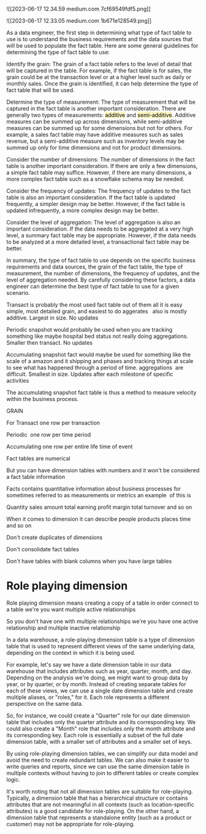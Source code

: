 

![[2023-06-17 12.34.59 medium.com 7cf69549fdf5.png]]


![[2023-06-17 12.33.05 medium.com 1b671e128549.png]]

As a data engineer, the first step in determining what type of fact table to use is to understand the business requirements and the data sources that will be used to populate the fact table. Here are some general guidelines for determining the type of fact table to use: 

Identify the grain: The grain of a fact table refers to the level of detail that will be captured in the table. For example, if the fact table is for sales, the grain could be at the transaction level or at a higher level such as daily or monthly sales. Once the grain is identified, it can help determine the type of fact table that will be used. 

Determine the type of measurement: The type of measurement that will be captured in the fact table is another important consideration. There are generally two types of measurements: <mark style="background: #FFF3A3A6;">additive</mark> and <mark style="background: #FFF3A3A6;">semi-additive</mark>. Additive measures can be summed up across dimensions, while semi-additive measures can be summed up for some dimensions but not for others. For example, a sales fact table may have additive measures such as sales revenue, but a semi-additive measure such as inventory levels may be summed up only for time dimensions and not for product dimensions. 

Consider the number of dimensions: The number of dimensions in the fact table is another important consideration. If there are only a few dimensions, a simple fact table may suffice. However, if there are many dimensions, a more complex fact table such as a snowflake schema may be needed. 

Consider the frequency of updates: The frequency of updates to the fact table is also an important consideration. If the fact table is updated frequently, a simpler design may be better. However, if the fact table is updated infrequently, a more complex design may be better. 

Consider the level of aggregation: The level of aggregation is also an important consideration. If the data needs to be aggregated at a very high level, a summary fact table may be appropriate. However, if the data needs to be analyzed at a more detailed level, a transactional fact table may be better. 

In summary, the type of fact table to use depends on the specific business requirements and data sources, the grain of the fact table, the type of measurement, the number of dimensions, the frequency of updates, and the level of aggregation needed. By carefully considering these factors, a data engineer can determine the best type of fact table to use for a given scenario. 

Transact is probably the most used fact table out of them all it is easy simple, most detailed grain, and easiest to do aggerates   also is mostly additive. Largest in size. No updates 

Periodic snapshot would probably be used when you are tracking something like maybe hospital bed status not really doing aggregations. Smaller then transact. No updates 

Accumulating snapshot fact would maybe be used for something like the scale of a amazon and it shipping and phases and tracking things at scale to see what has happened through a period of time. aggregations  are difficult. Smallest in size. Updates after each milestone of specific activities  

The accumulating snapshot fact table is thus a method to measure velocity within the business process. 



GRAIN 

For Transact one row per transaction  

Periodic  one row per time period 

Accumulating one row per entire life time of event 

Fact tables are numerical 

But you can have dimension tables with numbers and it won't be considered a fact table information 

Facts contains quantitative information about business processes for sometimes referred to as measurements or metrics an example  of this is 

Quantity sales amount total earning profit margin total turnover and so on 

When it comes to dimension it can describe people products places time and so on 

Don't create duplicates of dimensions 

Don't consolidate fact tables 

Don't have tables with blank columns when you have large tables


# Role playing dimension  

Role playing dimension means creating a copy of a table in order connect to a table we're you want multiple active relationships  

So you don't have one with multiple relationships we're you have one active relationship and multiple inactive relationship 

In a data warehouse, a role-playing dimension table is a type of dimension table that is used to represent different views of the same underlying data, depending on the context in which it is being used. 

For example, let's say we have a date dimension table in our data warehouse that includes attributes such as year, quarter, month, and day. Depending on the analysis we're doing, we might want to group data by year, or by quarter, or by month. Instead of creating separate tables for each of these views, we can use a single date dimension table and create multiple aliases, or "roles," for it. Each role represents a different perspective on the same data. 

So, for instance, we could create a "Quarter" role for our date dimension table that includes only the quarter attribute and its corresponding key. We could also create a "Month" role that includes only the month attribute and its corresponding key. Each role is essentially a subset of the full date dimension table, with a smaller set of attributes and a smaller set of keys. 

By using role-playing dimension tables, we can simplify our data model and avoid the need to create redundant tables. We can also make it easier to write queries and reports, since we can use the same dimension table in multiple contexts without having to join to different tables or create complex logic. 

It's worth noting that not all dimension tables are suitable for role-playing. Typically, a dimension table that has a hierarchical structure or contains attributes that are not meaningful in all contexts (such as location-specific attributes) is a good candidate for role-playing. On the other hand, a dimension table that represents a standalone entity (such as a product or customer) may not be appropriate for role-playing.